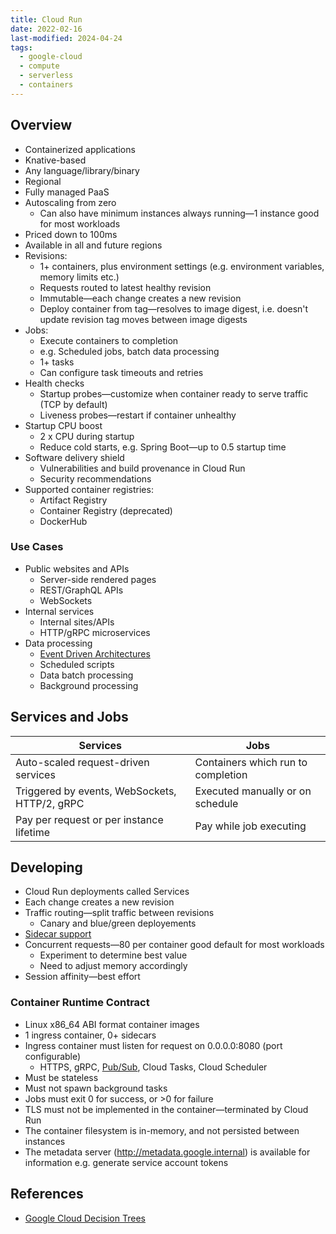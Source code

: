 ```yaml
---
title: Cloud Run
date: 2022-02-16
last-modified: 2024-04-24
tags:
  - google-cloud
  - compute
  - serverless
  - containers
---
```


## Overview

- Containerized applications
- Knative-based
- Any language/library/binary
- Regional
- Fully managed PaaS
- Autoscaling from zero
	- Can also have minimum instances always running—1 instance good for most workloads
- Priced down to 100ms
- Available in all and future regions
- Revisions:
	- 1+ containers, plus environment settings (e.g. environment variables, memory limits etc.)
	- Requests routed to latest healthy revision
	- Immutable—each change creates a new revision
	- Deploy container from tag—resolves to image digest, i.e. doesn't update revision tag moves between image digests
- Jobs:
	- Execute containers to completion
	- e.g. Scheduled jobs, batch data processing
	- 1+ tasks
	- Can configure task timeouts and retries
- Health checks
	- Startup probes—customize when container ready to serve traffic (TCP by default)
	- Liveness probes—restart if container unhealthy
- Startup CPU boost
	- 2 x CPU during startup
	- Reduce cold starts, e.g. Spring Boot—up to 0.5 startup time
- Software delivery shield
	- Vulnerabilities and build provenance in Cloud Run
	- Security recommendations
- Supported container registries:
	- Artifact Registry
	- Container Registry (deprecated)
	- DockerHub

### Use Cases

- Public websites and APIs
	- Server-side rendered pages
	- REST/GraphQL APIs
	- WebSockets
- Internal services
	- Internal sites/APIs
	- HTTP/gRPC microservices
- Data processing
	- [Event Driven Architectures](notes/Event%20Driven%20Architecture.md)
	- Scheduled scripts
	- Data batch processing
	- Background processing

## Services and Jobs

| Services                                      | Jobs                               |
| --------------------------------------------- | ---------------------------------- |
| Auto-scaled request-driven services           | Containers which run to completion |
| Triggered by events, WebSockets, HTTP/2, gRPC | Executed manually or on schedule   |
| Pay per request or per instance lifetime      | Pay while job executing            |

## Developing

- Cloud Run deployments called Services
- Each change creates a new revision
- Traffic routing—split traffic between revisions
	- Canary and blue/green deployements
- [Sidecar support](notes/Cloud%20Run%20Sidecars.md)
- Concurrent requests—80 per container good default for most workloads
	- Experiment to determine best value
	- Need to adjust memory accordingly
- Session affinity—best effort

### Container Runtime Contract

- Linux x86_64 ABI format container images
- 1 ingress container, 0+ sidecars
- Ingress container must listen for request on 0.0.0.0:8080 (port configurable)
	- HTTPS, gRPC, [Pub/Sub](notes/Pub%20Sub.md), Cloud Tasks, Cloud Scheduler
- Must be stateless
- Must not spawn background tasks
- Jobs must exit 0 for success, or >0 for failure
- TLS must not be implemented in the container—terminated by Cloud Run
- The container filesystem is in-memory, and not persisted between instances
- The metadata server (http://metadata.google.internal) is available for information e.g. generate service account tokens

## References

- [Google Cloud Decision Trees](notes/moc/Google%20Cloud%20Decision%20Trees.md)
